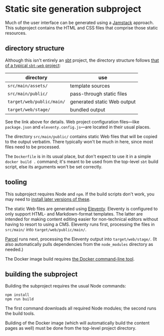 # Static site generation subproject

Much of the user interface can be generated using a [Jamstack][Jamstack] approach.
This subproject contains the HTML and CSS files that comprise those static resources.

## directory structure

Although this isn't entirely an [sbt][sbt] project,
the directory structure follows [that of a typical <code>sbt-web</code> project][sbt-web-layout]:

| directory                 | use                         |
|---------------------------|-----------------------------|
| `src/main/assets/`        | template sources            |
| `src/main/public/`        | pass-through static files   |
| `target/web/public/main/` | generated static Web output |
| `target/web/stage/`       | bundled output              |

See the link above for details.
Web project configuration files—like `package.json` and `eleventy.config.js`—are located in their usual places.

The directory `src/main/public/` contains static Web files that will be copied to the output verbatim.
There typically won't be much in here, since most files need to be processed.

The `Dockerfile` is in its usual place, but don't expect to use it in a simple `docker build .` command;
it's meant to be used from the top-level <code>sbt</code> build script, else its arguments won't be set correctly.

## tooling

This subproject requires Node and `npm`.
If the build scripts don't work, you may need to [install later versions of these][node-install].

The static Web files are generated using [Eleventy][Eleventy].
Eleventy is configured to only support HTML- and Markdown-format templates.
The latter are intended for making content editing easier for non-technical editors
without having to resort to using a CMS.
Eleventy runs first, processing the files in `src/main/` into `target/web/public/main/`.

[Parcel][Parcel] runs next, processing the Eleventy output into `target/web/stage/`.
(It also automatically pulls dependencies from the `node_modules` directory as needed.)

The Docker image build requires [the Docker command-line tool][Docker-install].

## building the subproject

Building the subproject requires the usual Node commands:
```shell
npm install
npm run build
```
The first command downloads all required Node modules;
the second runs the build tools.

Building of the Docker image (which will automatically build the content pages as well)
must be done from the top-level project directory.

[Docker-install]: https://docs.docker.com/engine/install/
[Eleventy]: https://www.11ty.dev/
[Jamstack]: https://en.wikipedia.org/wiki/Jamstack
[node-install]: https://docs.npmjs.com/downloading-and-installing-node-js-and-npm
[Parcel]: https://parceljs.org/
[sbt]: https://www.scala-sbt.org/
[sbt-web-layout]: https://github.com/sbt/sbt-web/blob/main/README.md#file-directory-layout
